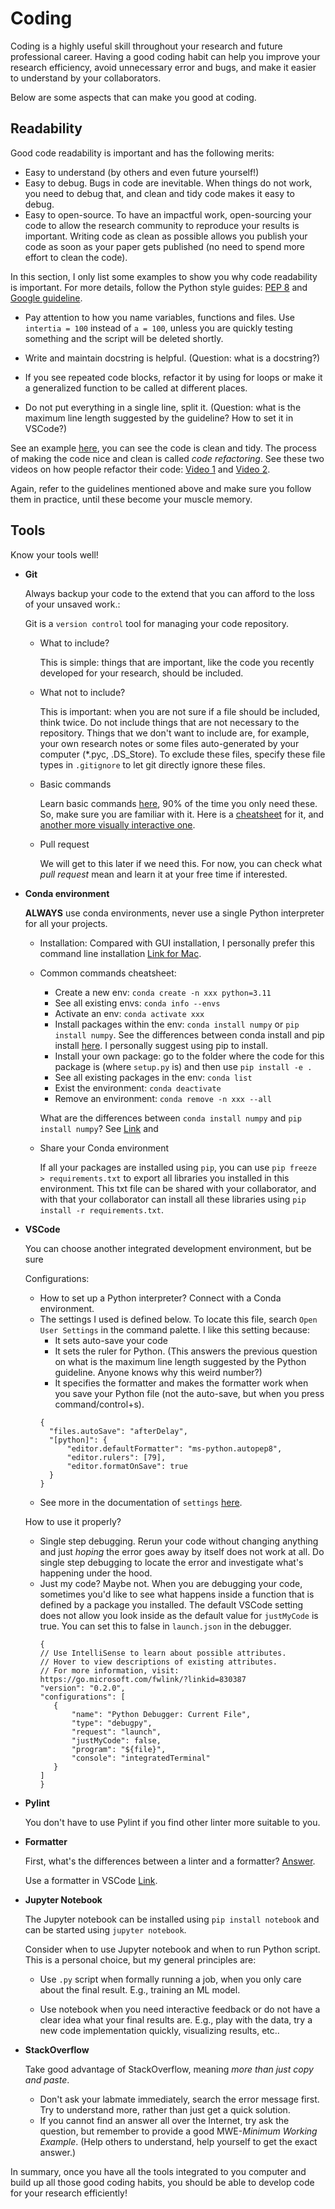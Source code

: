 # Coding

Coding is a highly useful skill throughout your research and future professional career. 
Having a good coding habit can help you improve your research efficiency, avoid unnecessary error and bugs, and make it easier to understand by your collaborators. 

Below are some aspects that can make you good at coding.

## Readability

Good code readability is important and has the following merits:
- Easy to understand (by others and even future yourself!)
- Easy to debug. Bugs in code are inevitable. When things do not work, you need to debug that, and clean and tidy code makes it easy to debug.
- Easy to open-source. To have an impactful work, open-sourcing your code to allow the research community to reproduce your results is important. Writing code as clean as possible allows you publish your code as soon as your paper gets published (no need to spend more effort to clean the code).

In this section, I only list some examples to show you why code readability is important. For more details, follow the Python style guides: [PEP 8](https://peps.python.org/pep-0008/) and [Google guideline](https://google.github.io/styleguide/pyguide.html).

- Pay attention to how you name variables, functions and files. Use `intertia = 100` instead of `a = 100`, unless you are quickly testing something and the script will be deleted shortly.

- Write and maintain docstring is helpful. (Question: what is a docstring?)

- If you see repeated code blocks, refactor it by using for loops or make it a generalized function to be called at different places.

- Do not put everything in a single line, split it. (Question: what is the maximum line length suggested by the guideline? How to set it in VSCode?)

See an example [here](https://github.com/openai/spinningup/blob/master/spinup/algos/pytorch/ppo/ppo.py), you can see the code is clean and tidy. The process of making the code nice and clean is called _code refactoring_. See these two videos on how people refactor their code: [Video 1](https://www.bilibili.com/video/BV1xT4y1B7yk) and [Video 2](https://www.bilibili.com/video/BV1QB4y1y7Tr/).

Again, refer to the guidelines mentioned above and make sure you follow them in practice, until these become your muscle memory.

## Tools

Know your tools well!

- __Git__
  
  Always backup your code to the extend that you can afford to the loss of your unsaved work.:

  Git is a `version control` tool for managing your code repository.

  - What to include? 

    This is simple: things that are important, like the code you recently developed for your research, should be included.

  - What not to include? 
    
    This is important: when you are not sure if a file should be included, think twice. Do not include things that are not necessary to the repository. Things that we don't want to include are, for example, your own research notes or some files auto-generated by your computer (*.pyc, .DS_Store). To exclude these files, specify these file types in `.gitignore` to let git directly ignore these files.

  - Basic commands

    Learn basic commands [here](https://docs.github.com/en/get-started/using-git/about-git#basic-git-commands), 90\% of the time you only need these. So, make sure you are familiar with it. Here is a [cheatsheet](https://training.github.com/downloads/zh_CN/github-git-cheat-sheet/) for it, and [another more visually interactive one](https://ndpsoftware.com/git-cheatsheet.html).

  - Pull request
    
    We will get to this later if we need this. For now, you can check what _pull request_ mean and learn it at your free time if interested.

- __Conda environment__

  __ALWAYS__ use conda environments, never use a single Python interpreter for all your projects. 
  
  - Installation: Compared with GUI installation, I personally prefer this command line installation [Link for Mac](https://docs.anaconda.com/free/anaconda/install/mac-os/#command-line-install).

  - Common commands cheatsheet:
  
    - Create a new env: `conda create -n xxx python=3.11`
    - See all existing envs: `conda info --envs`
    - Activate an env: `conda activate xxx`
    - Install packages within the env: `conda install numpy` or `pip install numpy`. See the differences between conda install and pip install [here](https://stackoverflow.com/questions/20994716/what-is-the-difference-between-pip-and-conda). I personally suggest using pip to install.
    - Install your own package: go to the folder where the code for this package is (where `setup.py` is) and then use `pip install -e .`
    - See all existing packages in the env: `conda list`
    - Exist the environment: `conda deactivate`
    - Remove an environment: `conda remove -n xxx --all`

    What are the differences between `conda install numpy` and `pip install numpy`? See [Link](https://www.anaconda.com/blog/understanding-conda-and-pip) and 

  - Share your Conda environment

    If all your packages are installed using `pip`, you can use `pip freeze > requirements.txt` to export all libraries you installed in this environment. This txt file can be shared with your collaborator, and with that your collaborator can install all these libraries using `pip install -r requirements.txt`.

- __VSCode__

  You can choose another integrated development environment, but be sure 
  
  Configurations:
  - How to set up a Python interpreter? Connect with a Conda environment.
  - The settings I used is defined below. To locate this file, search `Open User Settings` in the command palette. I like this setting because:
    * It sets auto-save your code
    * It sets the ruler for Python. (This answers the previous question on what is the maximum line length suggested by the Python guideline. Anyone knows why this weird number?)
    * It specifies the formatter and makes the formatter work when you save your Python file (not the auto-save, but when you press command/control+s). 
    ```
    {
      "files.autoSave": "afterDelay",
      "[python]": {
          "editor.defaultFormatter": "ms-python.autopep8",
          "editor.rulers": [79],
          "editor.formatOnSave": true
      }
    }
    ```
  - See more in the documentation of `settings` [here](https://code.visualstudio.com/docs/getstarted/settings).

  How to use it properly?
  - Single step debugging. Rerun your code without changing anything and just _hoping_ the error goes away by itself does not work at all. Do single step debugging to locate the error and investigate what's happening under the hood.
  - Just my code? Maybe not. When you are debugging your code, sometimes you'd like to see what happens inside a function that is defined by a package you installed. The default VSCode setting does not allow you look inside as the default value for `justMyCode` is true. You can set this to false in `launch.json` in the debugger.
     ```
     {
    // Use IntelliSense to learn about possible attributes.
    // Hover to view descriptions of existing attributes.
    // For more information, visit: https://go.microsoft.com/fwlink/?linkid=830387
    "version": "0.2.0",
    "configurations": [
        {
            "name": "Python Debugger: Current File",
            "type": "debugpy",
            "request": "launch",
            "justMyCode": false,
            "program": "${file}",
            "console": "integratedTerminal"
        }
    ]
    }
     ```

- __Pylint__

  You don't have to use Pylint if you find other linter more suitable to you.

- __Formatter__

  First, what's the differences between a linter and a formatter? [Answer](https://nono.ma/linter-vs-formatter).

  Use a formatter in VSCode [Link](https://code.visualstudio.com/docs/python/formatting).


- __Jupyter Notebook__

  The Jupyter notebook can be installed using `pip install notebook` and can be started using `jupyter notebook`. 

  Consider when to use Jupyter notebook and when to run Python script. This is a personal choice, but my general principles are:

  - Use `.py` script when formally running a job, when you only care about the final result. E.g., training an ML model.

  - Use notebook when you need interactive feedback or do not have a clear idea what your final results are. E.g., play with the data, try a new code implementation quickly, visualizing results, etc..

- __StackOverflow__

  Take good advantage of StackOverflow, meaning _more than just copy and paste_.

  - Don't ask your labmate immediately, search the error message first. Try to understand more, rather than just get a quick solution.
  - If you cannot find an answer all over the Internet, try ask the question, but remember to provide a good MWE-_Minimum Working Example_. (Help others to understand, help yourself to get the exact answer.)
  

In summary, once you have all the tools integrated to you computer and build up all those good coding habits, you should be able to develop code for your research efficiently!


